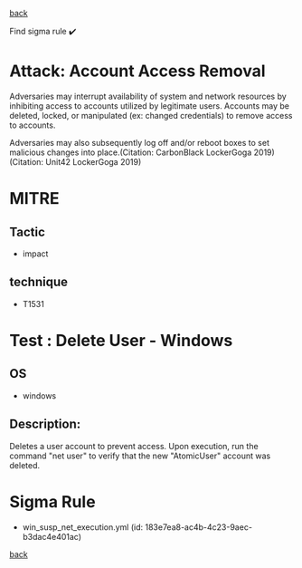 
[back](../index.md)

Find sigma rule :heavy_check_mark: 

# Attack: Account Access Removal 

Adversaries may interrupt availability of system and network resources by inhibiting access to accounts utilized by legitimate users. Accounts may be deleted, locked, or manipulated (ex: changed credentials) to remove access to accounts.

Adversaries may also subsequently log off and/or reboot boxes to set malicious changes into place.(Citation: CarbonBlack LockerGoga 2019)(Citation: Unit42 LockerGoga 2019)

# MITRE
## Tactic
  - impact


## technique
  - T1531


# Test : Delete User - Windows
## OS
  - windows


## Description:
Deletes a user account to prevent access. Upon execution, run the command "net user" to verify that the new "AtomicUser" account was deleted.


# Sigma Rule
 - win_susp_net_execution.yml (id: 183e7ea8-ac4b-4c23-9aec-b3dac4e401ac)



[back](../index.md)

